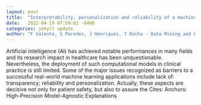```yaml
---
layout: post
title:  "Interpretability, personalization and reliability of a machine learning based clinical decision support system"
date:   2022-04-19 07:59:02 -0400
categories: jekyll update
author: "F Valente, S Paredes, J Henriques, T Rocha - Data Mining and Knowledge , 2022"
---
```

Artificial intelligence (AI) has achieved notable performances in many fields and its research impact in healthcare has been unquestionable. Nevertheless, the deployment of such computational models in clinical practice is still limited. Some of the major issues recognized as barriers to a successful real-world machine learning applications include lack of: transparency; reliability and personalization. Actually, these aspects are decisive not only for patient safety, but also to assure the Cites: Anchors: High-Precision Model-Agnostic Explanations
